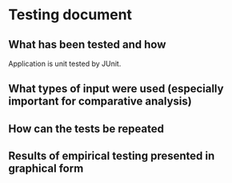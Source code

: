 
# Testing document
    
## What has been tested and how

Application is unit tested by JUnit.
    
## What types of input were used (especially important for comparative analysis)
## How can the tests be repeated
## Results of empirical testing presented in graphical form
    
